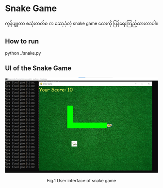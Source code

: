 # Snake Game

ကွန်ပျူတာ စသုံးတတ်စ က ဆော့ခဲ့တဲ့ snake game လေးကို ပြန်ရေးကြည့်ထားတာပါ။  

## How to run

python ./snake.py  

## UI of the Snake Game

<p align="center">
<img src="https://github.com/ye-kyaw-thu/this-and-that/blob/main/python/fig/snake_game/snake_game_UI2.png" alt="Snake Game UI" />  
</p>  
<div align="center">
  Fig.1 User interface of snake game  
</div> 

<br />

